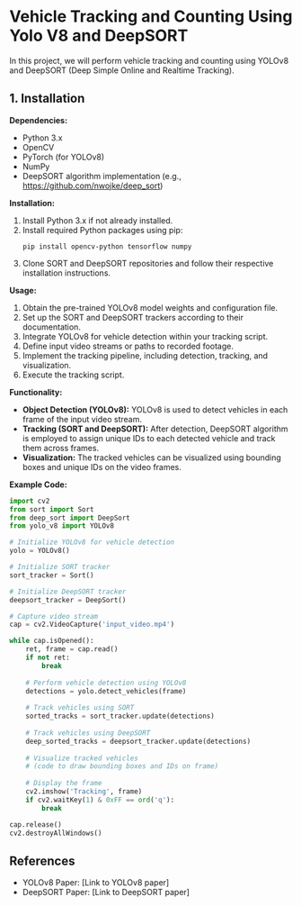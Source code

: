 # Vehicle Tracking and Counting Using Yolo V8 and DeepSORT

In this project, we will perform vehicle tracking and counting using YOLOv8 and DeepSORT (Deep Simple Online and Realtime Tracking).

## 1. Installation

**Dependencies:**
- Python 3.x
- OpenCV
- PyTorch (for YOLOv8)
- NumPy
- DeepSORT algorithm implementation (e.g., https://github.com/nwojke/deep_sort)

**Installation:**
1. Install Python 3.x if not already installed.
2. Install required Python packages using pip:
   ```
   pip install opencv-python tensorflow numpy
   ```
3. Clone SORT and DeepSORT repositories and follow their respective installation instructions.

**Usage:**
1. Obtain the pre-trained YOLOv8 model weights and configuration file.
2. Set up the SORT and DeepSORT trackers according to their documentation.
3. Integrate YOLOv8 for vehicle detection within your tracking script.
4. Define input video streams or paths to recorded footage.
5. Implement the tracking pipeline, including detection, tracking, and visualization.
6. Execute the tracking script.

**Functionality:**
- **Object Detection (YOLOv8):** YOLOv8 is used to detect vehicles in each frame of the input video stream.
- **Tracking (SORT and DeepSORT):** After detection, DeepSORT algorithm is employed to assign unique IDs to each detected vehicle and track them across frames.
- **Visualization:** The tracked vehicles can be visualized using bounding boxes and unique IDs on the video frames.

**Example Code:**
```python
import cv2
from sort import Sort
from deep_sort import DeepSort
from yolo_v8 import YOLOv8

# Initialize YOLOv8 for vehicle detection
yolo = YOLOv8()

# Initialize SORT tracker
sort_tracker = Sort()

# Initialize DeepSORT tracker
deepsort_tracker = DeepSort()

# Capture video stream
cap = cv2.VideoCapture('input_video.mp4')

while cap.isOpened():
    ret, frame = cap.read()
    if not ret:
        break
    
    # Perform vehicle detection using YOLOv8
    detections = yolo.detect_vehicles(frame)
    
    # Track vehicles using SORT
    sorted_tracks = sort_tracker.update(detections)
    
    # Track vehicles using DeepSORT
    deep_sorted_tracks = deepsort_tracker.update(detections)
    
    # Visualize tracked vehicles
    # (code to draw bounding boxes and IDs on frame)
    
    # Display the frame
    cv2.imshow('Tracking', frame)
    if cv2.waitKey(1) & 0xFF == ord('q'):
        break

cap.release()
cv2.destroyAllWindows()
```

## References
- YOLOv8 Paper: [Link to YOLOv8 paper]
- DeepSORT Paper: [Link to DeepSORT paper]
